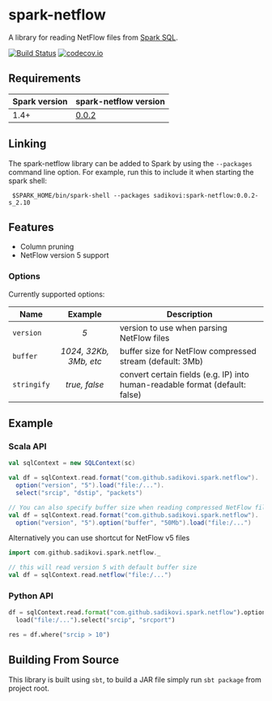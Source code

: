# spark-netflow
A library for reading NetFlow files from [Spark SQL](http://spark.apache.org/docs/latest/sql-programming-guide.html).

[![Build Status](https://travis-ci.org/sadikovi/spark-netflow.svg?branch=master)](https://travis-ci.org/sadikovi/spark-netflow)
[![codecov.io](https://codecov.io/github/sadikovi/spark-netflow/coverage.svg?branch=master)](https://codecov.io/github/sadikovi/spark-netflow?branch=master)

## Requirements
| Spark version | spark-netflow version |
|---------------|-----------------------|
| 1.4+ | [0.0.2](http://spark-packages.org/package/sadikovi/spark-netflow) |

## Linking
The spark-netflow library can be added to Spark by using the `--packages` command line option. For
example, run this to include it when starting the spark shell:
```shell
 $SPARK_HOME/bin/spark-shell --packages sadikovi:spark-netflow:0.0.2-s_2.10
```

## Features
- Column pruning
- NetFlow version 5 support

### Options
Currently supported options:

| Name | Example | Description |
|------|:-------:|-------------|
| `version` | _5_ | version to use when parsing NetFlow files
| `buffer` | _1024, 32Kb, 3Mb, etc_ | buffer size for NetFlow compressed stream (default: 3Mb)
| `stringify` | _true, false_ | convert certain fields (e.g. IP) into human-readable format (default: false)

## Example

### Scala API
```scala
val sqlContext = new SQLContext(sc)

val df = sqlContext.read.format("com.github.sadikovi.spark.netflow").
  option("version", "5").load("file:/...").
  select("srcip", "dstip", "packets")

// You can also specify buffer size when reading compressed NetFlow files
val df = sqlContext.read.format("com.github.sadikovi.spark.netflow").
  option("version", "5").option("buffer", "50Mb").load("file:/...")
```

Alternatively you can use shortcut for NetFlow v5 files
```scala
import com.github.sadikovi.spark.netflow._

// this will read version 5 with default buffer size
val df = sqlContext.read.netflow("file:/...")
```

### Python API
```python
df = sqlContext.read.format("com.github.sadikovi.spark.netflow").option("version", "5").
  load("file:/...").select("srcip", "srcport")

res = df.where("srcip > 10")
```

## Building From Source
This library is built using `sbt`, to build a JAR file simply run `sbt package` from project root.
